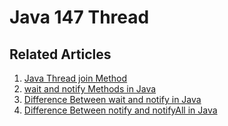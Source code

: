 # Java 147 Thread

## Related Articles
1. [Java Thread join Method](https://www.ruoxue.org/java-147-java-thread-join-method/)
2. [wait and notify Methods in Java](https://www.ruoxue.org/java-147-wait-and-notify-methods-in-java/)
3. [Difference Between wait and notify in Java](https://www.ruoxue.org/java-147-difference-between-wait-and-notify-in-java/)
4. [Difference Between notify and notifyAll in Java](https://www.ruoxue.org/java-147-difference-between-notify-and-notifyall-in-java/)
